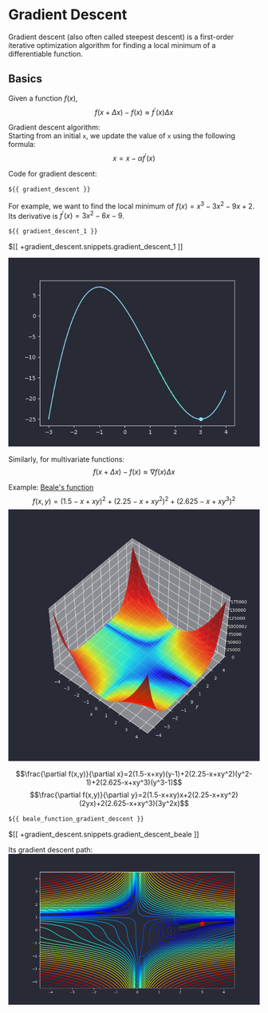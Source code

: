 # Gradient Descent
Gradient descent (also often called steepest descent) is a first-order iterative optimization algorithm for finding a local minimum of a differentiable function.

## Basics
Given a function $f(x)$,
$$f(x+\Delta x)-f(x)\approx f^\prime(x)\Delta x$$

Gradient descent algorithm:<br>
Starting from an initial `x`, we update the value of `x` using the following formula:
$$x=x-\alpha f^\prime(x)$$

Code for gradient descent:
```python
${{ gradient_descent }}
```

For example, we want to find the local minimum of $f(x)=x^3-3x^2-9x+2$. Its derivative is $f^\prime(x)=3x^2-6x-9$.
```python
${{ gradient_descent_1 }}
```
$[[ +gradient_descent.snippets.gradient_descent_1 ]]

![](../assets/gradient_descent_plot_1.png)

Similarly, for multivariate functions:
$$f(x+\Delta x)-f(x)\approx\nabla f(x)\Delta x$$

Example: [Beale's function](https://www.sfu.ca/~ssurjano/beale.html)
$$f(x,y)=(1.5-x+xy)^2+(2.25-x+xy^2)^2+(2.625-x+xy^3)^2$$
![](../assets/beale_function.png)

$$\frac{\partial f(x,y)}{\partial x}=2(1.5-x+xy)(y-1)+2(2.25-x+xy^2)(y^2-1)+2(2.625-x+xy^3)(y^3-1)$$
$$\frac{\partial f(x,y)}{\partial y}=2(1.5-x+xy)x+2(2.25-x+xy^2)(2yx)+2(2.625-x+xy^3)(3y^2x)$$
```python
${{ beale_function_gradient_descent }}
```
$[[ +gradient_descent.snippets.gradient_descent_beale ]]

Its gradient descent path:
![](../assets/beale_function_gradient_descent_path.png)
